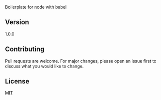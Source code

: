 
Boilerplate for node with babel

## Version
1.0.0

## Contributing
Pull requests are welcome. For major changes, please open an issue first to discuss what you would like to change.

## License
[MIT](https://choosealicense.com/licenses/mit/)
